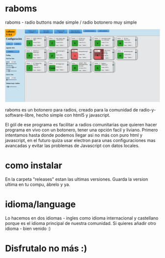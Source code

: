 # raboms
raboms - radio buttons made simple / radio botonero muy simple

![](releases/0.4/screenshot.png)

raboms es un botonero para radios, creado para la comunidad de radio-y-software-libre, hecho simple con html5 y javascript.

El gól de ese programa es facilitar a radios comunitarias que quieren hacer programa en vivo con un botonero, tener una opción facil y liviano. 
Primero intentamos hasta donde podemos llegar asi no más con puro html y javascript, en el futuro quiza usar electron para unas configuraciones mas avancadas y evitar las problemas de Javascript con datos locales.

# como instalar

En la carpeta "releases" estan las ultimas versiones. Guarda la version ultima en tu compu, ábrelo y ya. 

# idioma/language

Lo hacemos en dos idiomas - ingles como idioma internacional y castellano porque es el idioma principal de nuestra comunidad. Si quieres añadir otro idioma - bien venido :)

# Disfrutalo no más :)
